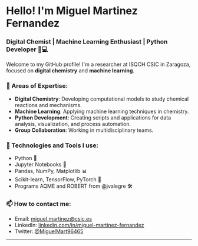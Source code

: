 # Hello! I'm Miguel Martinez Fernandez

### Digital Chemist | Machine Learning Enthusiast | Python Developer 🧪💻

Welcome to my GitHub profile! I'm a researcher at ISQCH CSIC in Zaragoza, focused on **digital chemistry** and **machine learning**. 

### 🔬 Areas of Expertise:
- **Digital Chemistry**: Developing computational models to study chemical reactions and mechanisms.
- **Machine Learning**: Applying machine learning techniques in chemistry.
- **Python Development**: Creating scripts and applications for data analysis, visualization, and process automation.
- **Group Collaboration**: Working in multidisciplinary teams.

### 🚀 Technologies and Tools I use:
- Python 🐍
- Jupyter Notebooks 📓
- Pandas, NumPy, Matplotlib 📊
- Scikit-learn, TensorFlow, PyTorch 🤖
- Programs AQME and ROBERT from @jvalegre 🛠️

### 📫 How to contact me:
- Email: [miguel.martinez@csic.es](mailto:miguel.martinez@csic.es)
- LinkedIn: [linkedin.com/in/miguel-martinez-fernandez](https://www.linkedin.com/in/miguel-mart%C3%ADnez-fern%C3%A1ndez-634167157/)
- Twitter: [@MiguelMart96465](https://x.com/MiguelMart96465)
---
